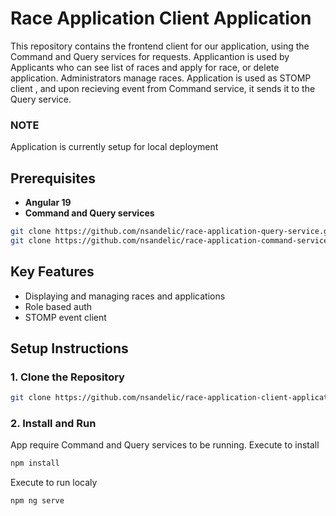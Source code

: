 # Race Application Client Application

This repository contains the frontend client for our application, using the Command and Query services for requests.
Applicantion is used by Applicants who can see list of races and apply for race, or delete application.
Administrators manage races. Application is used as STOMP client , and upon recieving event from Command service, it sends it to the Query service.
### NOTE
Application is currently setup for local deployment

## Prerequisites

- **Angular 19**
- **Command and Query services**
```bash
git clone https://github.com/nsandelic/race-application-query-service.git
git clone https://github.com/nsandelic/race-application-command-service.git
```

## Key Features

- Displaying and managing races and applications
- Role based auth
- STOMP event client

## Setup Instructions

### 1. Clone the Repository
```bash
git clone https://github.com/nsandelic/race-application-client-application.git
```

### 2. Install and Run

App require Command and Query services to be running.
Execute to install
```bash
npm install
```
Execute to run localy
```bash
npm ng serve
```

